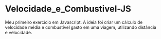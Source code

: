 # Velocidade_e_Combustivel-JS
Meu primeiro exercício em Javascript. A ideia foi criar um cálculo de velocidade média e combustível gasto em uma viagem, utilizando  distância e velocidade.
